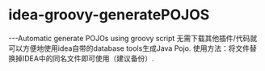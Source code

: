 # idea-groovy-generatePOJOS
---Automatic generate POJOs using groovy script
无需下载其他插件/代码就可以方便地使用idea自带的database tools生成Java Pojo.
使用方法：将文件替换掉IDEA中的同名文件即可使用（建议备份）.
